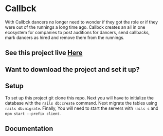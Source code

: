 # Callbck

With Callbck dancers no longer need to wonder if they got the role or if they were out of the runnings a long time ago. Callbck creates an all in one ecosystem for companies to post auditions for dancers, send callbacks, mark dancers as hired and remove them from the runnings.

## See this project live [Here](http://www.callbck.com/)

## Want to download the project and set it up?

## Setup

To set up this project git clone this repo.  Next you will have to initialize the database with the `rails db:create` command.  Next migrate the tables using `rails db:migrate`. Finally, You will need to start the servers with  `rails s` and `npm start --prefix client`.

## Documentation

